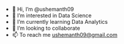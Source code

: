 - 👋 Hi, I’m @ushemanth09
- 👀 I’m interested in Data Science
- 🌱 I’m currently learning Data Analytics
- 💞️ I’m looking to collaborate 
- 📫 To reach me ushemanth09@gmail.com

<!---
ushemanth09/ushemanth09 is a ✨ special ✨ repository because its `README.md` (this file) appears on your GitHub profile.
You can click the Preview link to take a look at your changes.
--->
